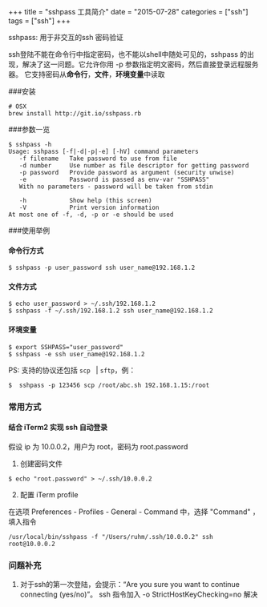 +++
title = "sshpass 工具简介"
date = "2015-07-28"
categories = ["ssh"]
tags = ["ssh"]
+++

sshpass: 用于非交互的ssh 密码验证
 
ssh登陆不能在命令行中指定密码，也不能以shell中随处可见的，sshpass 的出现，解决了这一问题。它允许你用 -p 参数指定明文密码，然后直接登录远程服务器。 它支持密码从**命令行**，**文件**，**环境变量**中读取

###安装

```
# OSX 
brew install http://git.io/sshpass.rb
```

###参数一览

```
$ sshpass -h
Usage: sshpass [-f|-d|-p|-e] [-hV] command parameters
   -f filename   Take password to use from file
   -d number     Use number as file descriptor for getting password
   -p password   Provide password as argument (security unwise)
   -e            Password is passed as env-var "SSHPASS"
   With no parameters - password will be taken from stdin

   -h            Show help (this screen)
   -V            Print version information
At most one of -f, -d, -p or -e should be used
```

###使用举例

#### 命令行方式

```
$ sshpass -p user_password ssh user_name@192.168.1.2 
```

#### 文件方式

```
$ echo user_password > ~/.ssh/192.168.1.2
$ sshpass -f ~/.ssh/192.168.1.2 ssh user_name@192.168.1.2
```

#### 环境变量

```
$ export SSHPASS="user_password"
$ sshpass -e ssh user_name@192.168.1.2
```

PS: 支持的协议还包括 `scp ` | `sftp`，例：

```
$  sshpass -p 123456 scp /root/abc.sh 192.168.1.15:/root
```



### 常用方式

#### 结合 iTerm2 实现 ssh 自动登录 

假设 ip 为 10.0.0.2，用户为 root，密码为 root.password
1.  创建密码文件

  ```
  $ echo "root.password" > ~/.ssh/10.0.0.2
  ```

2. 配置 iTerm profile

  在选项 Preferences - Profiles - General - Command 中，选择 "Command" ，填入指令

  ```
  /usr/local/bin/sshpass -f "/Users/ruhm/.ssh/10.0.0.2" ssh root@10.0.0.2
  ```

### 问题补充

1. 对于ssh的第一次登陆，会提示：“Are you sure you want to continue connecting (yes/no)”。
  ssh 指令加入 -o StrictHostKeyChecking=no 解决

